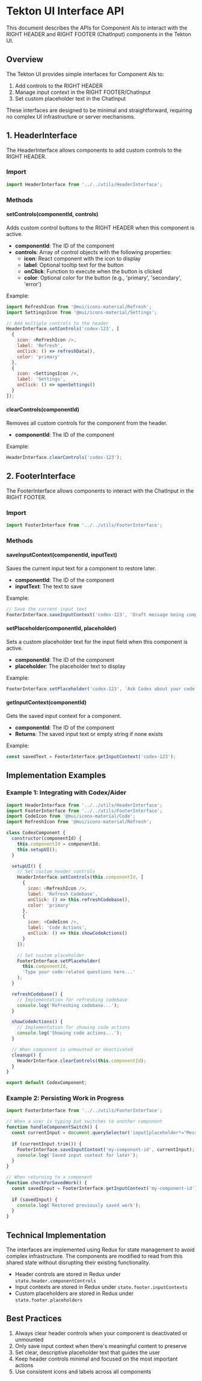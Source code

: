 # Tekton UI Interface API

This document describes the APIs for Component AIs to interact with the RIGHT HEADER and RIGHT FOOTER (ChatInput) components in the Tekton UI.

## Overview

The Tekton UI provides simple interfaces for Component AIs to:

1. Add controls to the RIGHT HEADER
2. Manage input context in the RIGHT FOOTER/ChatInput
3. Set custom placeholder text in the ChatInput

These interfaces are designed to be minimal and straightforward, requiring no complex UI infrastructure or server mechanisms.

## 1. HeaderInterface

The HeaderInterface allows components to add custom controls to the RIGHT HEADER.

### Import

```javascript
import HeaderInterface from '../../utils/HeaderInterface';
```

### Methods

#### setControls(componentId, controls)

Adds custom control buttons to the RIGHT HEADER when this component is active.

- **componentId**: The ID of the component
- **controls**: Array of control objects with the following properties:
  - **icon**: React component with the icon to display
  - **label**: Optional tooltip text for the button
  - **onClick**: Function to execute when the button is clicked
  - **color**: Optional color for the button (e.g., 'primary', 'secondary', 'error')

Example:

```javascript
import RefreshIcon from '@mui/icons-material/Refresh';
import SettingsIcon from '@mui/icons-material/Settings';

// Add multiple controls to the header
HeaderInterface.setControls('codex-123', [
  {
    icon: <RefreshIcon />,
    label: 'Refresh',
    onClick: () => refreshData(),
    color: 'primary'
  },
  {
    icon: <SettingsIcon />,
    label: 'Settings',
    onClick: () => openSettings()
  }
]);
```

#### clearControls(componentId)

Removes all custom controls for the component from the header.

- **componentId**: The ID of the component

Example:

```javascript
HeaderInterface.clearControls('codex-123');
```

## 2. FooterInterface

The FooterInterface allows components to interact with the ChatInput in the RIGHT FOOTER.

### Import

```javascript
import FooterInterface from '../../utils/FooterInterface';
```

### Methods

#### saveInputContext(componentId, inputText)

Saves the current input text for a component to restore later.

- **componentId**: The ID of the component
- **inputText**: The text to save

Example:

```javascript
// Save the current input text
FooterInterface.saveInputContext('codex-123', 'Draft message being composed...');
```

#### setPlaceholder(componentId, placeholder)

Sets a custom placeholder text for the input field when this component is active.

- **componentId**: The ID of the component
- **placeholder**: The placeholder text to display

Example:

```javascript
FooterInterface.setPlaceholder('codex-123', 'Ask Codex about your code...');
```

#### getInputContext(componentId)

Gets the saved input context for a component.

- **componentId**: The ID of the component
- **Returns**: The saved input text or empty string if none exists

Example:

```javascript
const savedText = FooterInterface.getInputContext('codex-123');
```

## Implementation Examples

### Example 1: Integrating with Codex/Aider

```javascript
import HeaderInterface from '../../utils/HeaderInterface';
import FooterInterface from '../../utils/FooterInterface';
import CodeIcon from '@mui/icons-material/Code';
import RefreshIcon from '@mui/icons-material/Refresh';

class CodexComponent {
  constructor(componentId) {
    this.componentId = componentId;
    this.setupUI();
  }

  setupUI() {
    // Set custom header controls
    HeaderInterface.setControls(this.componentId, [
      {
        icon: <RefreshIcon />,
        label: 'Refresh Codebase',
        onClick: () => this.refreshCodebase(),
        color: 'primary'
      },
      {
        icon: <CodeIcon />,
        label: 'Code Actions',
        onClick: () => this.showCodeActions()
      }
    ]);

    // Set custom placeholder
    FooterInterface.setPlaceholder(
      this.componentId, 
      'Type your code-related questions here...'
    );
  }

  refreshCodebase() {
    // Implementation for refreshing codebase
    console.log('Refreshing codebase...');
  }

  showCodeActions() {
    // Implementation for showing code actions
    console.log('Showing code actions...');
  }

  // When component is unmounted or deactivated
  cleanup() {
    HeaderInterface.clearControls(this.componentId);
  }
}

export default CodexComponent;
```

### Example 2: Persisting Work in Progress

```javascript
import FooterInterface from '../../utils/FooterInterface';

// When a user is typing but switches to another component
function handleComponentSwitch() {
  const currentInput = document.querySelector('input[placeholder*="Message"]').value;
  
  if (currentInput.trim()) {
    FooterInterface.saveInputContext('my-component-id', currentInput);
    console.log('Saved input context for later');
  }
}

// When returning to a component
function checkForSavedWork() {
  const savedInput = FooterInterface.getInputContext('my-component-id');
  
  if (savedInput) {
    console.log('Restored previously saved work');
  }
}
```

## Technical Implementation

The interfaces are implemented using Redux for state management to avoid complex infrastructure. The components are modified to read from this shared state without disrupting their existing functionality.

- Header controls are stored in Redux under `state.header.componentControls`
- Input contexts are stored in Redux under `state.footer.inputContexts`
- Custom placeholders are stored in Redux under `state.footer.placeholders`

## Best Practices

1. Always clear header controls when your component is deactivated or unmounted
2. Only save input context when there's meaningful content to preserve
3. Set clear, descriptive placeholder text that guides the user
4. Keep header controls minimal and focused on the most important actions
5. Use consistent icons and labels across all components
